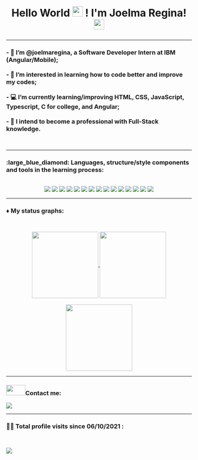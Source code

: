<h1><p align="center"> Hello World <img src = "https://github.com/TheDudeThatCode/TheDudeThatCode/raw/master/Assets/Earth.gif" height="28" width="28" /> ! I'm Joelma Regina! <img src = "https://github.com/TheDudeThatCode/TheDudeThatCode/raw/master/Assets/Hi.gif" height="28" width="28" /> </center></h1></p>
<hr>
<h3>- 👋 I’m @joelmaregina, a Software Developer Intern at IBM (Angular/Mobile);<br><br>
- 👀 I’m interested in learning how to code better and improve my codes;<br><br>
- 💻 I’m currently learning/improving HTML, CSS, JavaScript, Typescript, C for college, and Angular;<br><br>
- 🚀 I intend to become a professional with Full-Stack knowledge. </h3><br>

<hr>

<h3> :large_blue_diamond: Languages, structure/style components and tools in the learning process: </h3> 
<p align="center">
<br>
<img src = "https://img.shields.io/badge/html5-%23E34F26.svg?style=for-the-badge&logo=html5&logoColor=white"/> 
<img src = "https://img.shields.io/badge/css3-%231572B6.svg?style=for-the-badge&logo=css3&logoColor=white"/>
<img src ="https://img.shields.io/badge/javascript-%23323330.svg?style=for-the-badge&logo=javascript&logoColor=%23F7DF1E"/>
<img src = "https://img.shields.io/badge/TypeScript-007ACC?style=for-the-badge&logo=typescript&logoColor=white"/
<img src = "https://img.shields.io/badge/Angular-DD0031?style=for-the-badge&logo=angular&logoColor=white"/>
<img src ="https://img.shields.io/badge/java-%23ED8B00.svg?style=for-the-badge&logo=java&logoColor=white"/>
<img src ="https://img.shields.io/badge/git-%23F05033.svg?style=for-the-badge&logo=git&logoColor=white"/>
<img src ="https://img.shields.io/badge/github-%23121011.svg?style=for-the-badge&logo=github&logoColor=white"/>
<img src= "https://img.shields.io/badge/C-00599C?style=for-the-badge&logo=c&logoColor=white"/>
<img src ="https://img.shields.io/badge/c%23-%23239120.svg?style=for-the-badge&logo=c-sharp&logoColor=white"/>
<img src = "https://img.shields.io/badge/.NET-5C2D91?style=for-the-badge&logo=.net&logoColor=white"/>
<img src ="https://img.shields.io/badge/VisualStudioCode-0078d7.svg?style=for-the-badge&logo=visual-studio-code&logoColor=white"/>
<img src ="https://img.shields.io/badge/bootstrap-%23563D7C.svg?style=for-the-badge&logo=bootstrap&logoColor=white"/>
<img src ="https://img.shields.io/badge/jquery-%230769AD.svg?style=for-the-badge&logo=jquery&logoColor=white"/>
<img src ="https://img.shields.io/badge/figma-%23F24E1E.svg?style=for-the-badge&logo=figma&logoColor=white"/>
<img src ="https://img.shields.io/badge/Eclipse-2C2255?style=for-the-badge&logo=eclipse&logoColor=white" />
</p>

<hr>

<h3> ♦ My status graphs: </h3> <br>

<p align="center">
  <a href="https://github.com/anuraghazra/github-readme-stats">
    <img
      align="center"
         height="180"         
      src="https://github-readme-stats.vercel.app/api?username=joelmaregina&show_icons=true&theme=radical"
    />
  </a>
  <a href="https://github.com/anuraghazra/github-readme-stats">
    <img
      align="center"
      height="180"
      src="https://github-readme-stats.vercel.app/api/top-langs/?username=joelmaregina&langs_count=8&layout=compact&theme=radical"
    />
  </a><br><br>
   <a href="https://github.com/anuraghazra/github-readme-stats">
    <img
      align="center"
      height="180"
      src="https://github-readme-streak-stats.herokuapp.com/?user=joelmaregina&theme=radical"
    />
  </a>
</p>

<hr>

<h3> <img src = "https://github.com/TheDudeThatCode/TheDudeThatCode/raw/master/Assets/Handshake.gif" height= "28" width = "52" >Contact me:</h3>

 [<img src= "https://img.shields.io/badge/linkedin-%230077B5.svg?&style=for-the-badge&logo=linkedin&logoColor=white" />](https://www.linkedin.com/in/joelmaregina/)
 
 <hr>

<h3> 🕵️‍♀️ Total profile visits since 06/10/2021 :  </h3> <br>
   <p align="left"> 
     <img align="center" src="https://profile-counter.glitch.me/joelmaregina/count.svg" />
</p>

